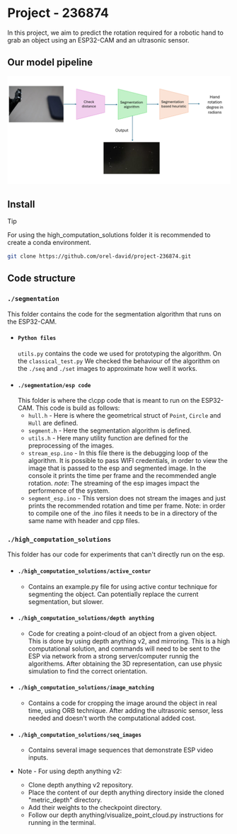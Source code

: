 # Project - 236874
In this project, we aim to predict the rotation required for a robotic hand to grab an object using an ESP32-CAM and an ultrasonic sensor.

## Our model pipeline
![Image of our model pipeline](/images/Pipe.png)

## Install
> [!TIP]
> For using the high_computation_solutions folder it is recommended to create a conda environment.
```bash
git clone https://github.com/orel-david/project-236874.git
```

## Code structure
### `./segmentation`
This folder contains the code for the segmentation algorithm that runs on the ESP32-CAM.
* #### `Python files`
  `utils.py` contains the code we used for prototyping the algorithm. On the `classical_test.py` We checked the behaviour of the algorithm on the `./seq` and `./set` images to approximate how well it works.
* #### `./segmentation/esp code`
  This folder is where the c\cpp code that is meant to run on the ESP32-CAM. This code is build as follows:
  * `hull.h` - Here is where the geometrical struct of `Point`, `Circle` and `Hull` are defined.
  * `segment.h` - Here the segmentation algorithm is defined.
  * `utils.h` - Here many utility function are defined for the preprocessing of the images.
  * `stream_esp.ino` - In this file there is the debugging loop of the algorithm. It is possible to pass WIFI credentials, in order to view the image that is passed to the esp and segmented image. In the console it prints the time per frame and the recommended angle rotation. *note*: The streaming of the esp images impact the performence of the system.
  * `segment_esp.ino` - This version does not stream the images and just prints the recommended rotation and time per frame.
  Note: in order to compile one of the .ino files it needs to be in a directory of the same name with header and cpp files. 

### `./high_computation_solutions`
This folder has our code for experiments that can't directly run on the esp.<br />

* #### `./high_computation_solutions/active_contur`
    * Contains an example.py file for using active contur technique for segmenting the object.
      Can potentially replace the current segmentation, but slower.
* #### `./high_computation_solutions/depth anything`
    * Code for creating a point-cloud of an object from a given object.
      This is done by using depth anything v2, and mirroring.
      This is a high computational solution, and commands will need to be sent to the ESP via network from a strong server/computer runnig the algorithems.
      After obtaining the 3D representation, can use physic simulation to find the correct orientation.
* #### `./high_computation_solutions/image_matching`
    * Contains a code for cropping the image around the object in real time, using ORB technique.
      After adding the ultrasonic sensor, less needed and doesn't worth the computational added cost.
* #### `./high_computation_solutions/seq_images`
    * Contains several image sequences that demonstrate ESP video inputs.

* Note - For using depth anything v2:
    * Clone depth anything v2 repository.
    * Place the content of our depth anything directory inside the cloned "metric_depth" directory.
    * Add their weights to the checkpoint directory.
    * Follow our depth anything/visualize_point_cloud.py instructions for running in the terminal.

